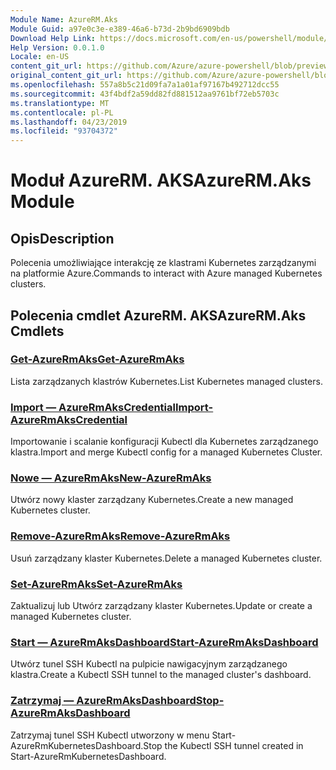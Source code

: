 ```yaml
---
Module Name: AzureRM.Aks
Module Guid: a97e0c3e-e389-46a6-b73d-2b9bd6909bdb
Download Help Link: https://docs.microsoft.com/en-us/powershell/module/azurerm.aks
Help Version: 0.0.1.0
Locale: en-US
content_git_url: https://github.com/Azure/azure-powershell/blob/preview/src/ResourceManager/Aks/Commands.Aks/help/AzureRM.Aks.md
original_content_git_url: https://github.com/Azure/azure-powershell/blob/preview/src/ResourceManager/Aks/Commands.Aks/help/AzureRM.Aks.md
ms.openlocfilehash: 557a8b5c21d09fa7a1a01af97167b492712dcc55
ms.sourcegitcommit: 43f4bdf2a59dd82fd881512aa9761bf72eb5703c
ms.translationtype: MT
ms.contentlocale: pl-PL
ms.lasthandoff: 04/23/2019
ms.locfileid: "93704372"
---
```

# <span data-ttu-id="9e371-101">Moduł AzureRM. AKS</span><span class="sxs-lookup"><span data-stu-id="9e371-101">AzureRM.Aks Module</span></span>
## <span data-ttu-id="9e371-102">Opis</span><span class="sxs-lookup"><span data-stu-id="9e371-102">Description</span></span>
<span data-ttu-id="9e371-103">Polecenia umożliwiające interakcję ze klastrami Kubernetes zarządzanymi na platformie Azure.</span><span class="sxs-lookup"><span data-stu-id="9e371-103">Commands to interact with Azure managed Kubernetes clusters.</span></span>

## <span data-ttu-id="9e371-104">Polecenia cmdlet AzureRM. AKS</span><span class="sxs-lookup"><span data-stu-id="9e371-104">AzureRM.Aks Cmdlets</span></span>
### [<span data-ttu-id="9e371-105">Get-AzureRmAks</span><span class="sxs-lookup"><span data-stu-id="9e371-105">Get-AzureRmAks</span></span>](Get-AzureRmAks.md)
<span data-ttu-id="9e371-106">Lista zarządzanych klastrów Kubernetes.</span><span class="sxs-lookup"><span data-stu-id="9e371-106">List Kubernetes managed clusters.</span></span>

### [<span data-ttu-id="9e371-107">Import — AzureRmAksCredential</span><span class="sxs-lookup"><span data-stu-id="9e371-107">Import-AzureRmAksCredential</span></span>](Import-AzureRmAksCredential.md)
<span data-ttu-id="9e371-108">Importowanie i scalanie konfiguracji Kubectl dla Kubernetes zarządzanego klastra.</span><span class="sxs-lookup"><span data-stu-id="9e371-108">Import and merge Kubectl config for a managed Kubernetes Cluster.</span></span>

### [<span data-ttu-id="9e371-109">Nowe — AzureRmAks</span><span class="sxs-lookup"><span data-stu-id="9e371-109">New-AzureRmAks</span></span>](New-AzureRmAks.md)
<span data-ttu-id="9e371-110">Utwórz nowy klaster zarządzany Kubernetes.</span><span class="sxs-lookup"><span data-stu-id="9e371-110">Create a new managed Kubernetes cluster.</span></span>

### [<span data-ttu-id="9e371-111">Remove-AzureRmAks</span><span class="sxs-lookup"><span data-stu-id="9e371-111">Remove-AzureRmAks</span></span>](Remove-AzureRmAks.md)
<span data-ttu-id="9e371-112">Usuń zarządzany klaster Kubernetes.</span><span class="sxs-lookup"><span data-stu-id="9e371-112">Delete a managed Kubernetes cluster.</span></span>

### [<span data-ttu-id="9e371-113">Set-AzureRmAks</span><span class="sxs-lookup"><span data-stu-id="9e371-113">Set-AzureRmAks</span></span>](Set-AzureRmAks.md)
<span data-ttu-id="9e371-114">Zaktualizuj lub Utwórz zarządzany klaster Kubernetes.</span><span class="sxs-lookup"><span data-stu-id="9e371-114">Update or create a managed Kubernetes cluster.</span></span>

### [<span data-ttu-id="9e371-115">Start — AzureRmAksDashboard</span><span class="sxs-lookup"><span data-stu-id="9e371-115">Start-AzureRmAksDashboard</span></span>](Start-AzureRmAksDashboard.md)
<span data-ttu-id="9e371-116">Utwórz tunel SSH Kubectl na pulpicie nawigacyjnym zarządzanego klastra.</span><span class="sxs-lookup"><span data-stu-id="9e371-116">Create a Kubectl SSH tunnel to the managed cluster's dashboard.</span></span>

### [<span data-ttu-id="9e371-117">Zatrzymaj — AzureRmAksDashboard</span><span class="sxs-lookup"><span data-stu-id="9e371-117">Stop-AzureRmAksDashboard</span></span>](Stop-AzureRmAksDashboard.md)
<span data-ttu-id="9e371-118">Zatrzymaj tunel SSH Kubectl utworzony w menu Start-AzureRmKubernetesDashboard.</span><span class="sxs-lookup"><span data-stu-id="9e371-118">Stop the Kubectl SSH tunnel created in Start-AzureRmKubernetesDashboard.</span></span>

